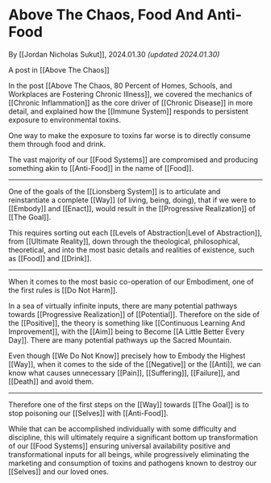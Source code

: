 # Above The Chaos, Food And Anti-Food

By [[Jordan Nicholas Sukut]], 2024.01.30 _(updated 2024.01.30)_  

A post in [[Above The Chaos]]  

In the post [[Above The Chaos, 80 Percent of Homes, Schools, and Workplaces are Fostering Chronic Illness]], we covered the mechanics of [[Chronic Inflammation]] as the core driver of [[Chronic Disease]] in more detail, and explained how the [[Immune System]] responds to persistent exposure to environmental toxins. 

One way to make the exposure to toxins far worse is to directly consume them through food and drink. 

The vast majority of our [[Food Systems]] are compromised and producing something akin to [[Anti-Food]] in the name of [[Food]]. 

____

One of the goals of the [[Lionsberg System]] is to articulate and reinstantiate a complete [[Way]] (of living, being, doing), that if we were to [[Embody]] and [[Enact]], would result in the [[Progressive Realization]] of [[The Goal]]. 

This requires sorting out each [[Levels of Abstraction|Level of Abstraction]], from [[Ultimate Reality]], down through the theological, philosophical, theoretical, and into the most basic details and realities of existence, such as [[Food]] and [[Drink]]. 
___

When it comes to the most basic co-operation of our Embodiment, one of the first rules is [[Do Not Harm]]. 

In a sea of virtually infinite inputs, there are many potential pathways towards [[Progressive Realization]] of [[Potential]]. Therefore on the side of the [[Positive]], the theory is something like [[Continuous Learning And Improvement]], with the [[Aim]] being to Become [[A Little Better Every Day]]. There are many potential pathways up the Sacred Mountain. 

Even though [[We Do Not Know]] precisely how to Embody the Highest [[Way]], when it comes to the side of the [[Negative]] or the [[Anti]], we can know what causes unnecessary [[Pain]], [[Suffering]], [[Failure]], and [[Death]] and avoid them. 
____

Therefore one of the first steps on the [[Way]] towards [[The Goal]] is to stop poisoning our [[Selves]] with [[Anti-Food]]. 

While that can be accomplished individually with some difficulty and discipline, this will ultimately require a significant bottom up transformation of our [[Food Systems]] ensuring universal availability positive and transformational inputs for all beings, while progressively eliminating the marketing and consumption of toxins and pathogens known to destroy our [[Selves]] and our loved ones. 





